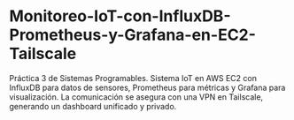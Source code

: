 # Monitoreo-IoT-con-InfluxDB-Prometheus-y-Grafana-en-EC2-Tailscale
Práctica 3 de Sistemas Programables. Sistema IoT en AWS EC2 con InfluxDB para datos de sensores, Prometheus para métricas y Grafana para visualización. La comunicación se asegura con una VPN en Tailscale, generando un dashboard unificado y privado.
